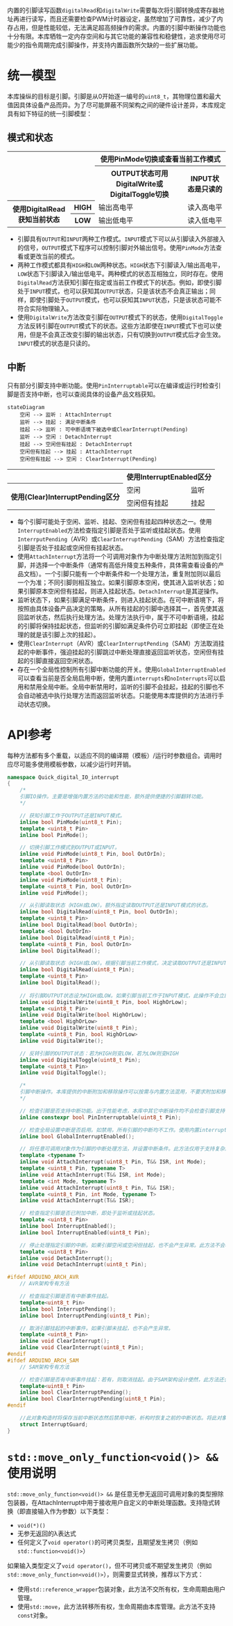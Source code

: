 内置的引脚读写函数`digitalRead`和`digitalWrite`需要每次将引脚转换成寄存器地址再进行读写，而且还需要检查PWM计时器设定，虽然增加了可靠性，减少了内存占用，但是性能较低，无法满足超高频操作的需求。内置的引脚中断操作功能也十分有限。本库牺牲一定内存空间和与其它功能的兼容性和稳健性，追求使用尽可能少的指令周期完成引脚操作，并支持内置函数所欠缺的一些扩展功能。
# 统一模型
本库操纵的目标是引脚。引脚是从0开始逐一编号的`uint8_t`，其物理位置和最大值因具体设备产品而异。为了尽可能屏蔽不同架构之间的硬件设计差异，本库规定具有如下特征的统一引脚模型：
## 模式和状态
<table>
<tr><th colspan="2" rowspan="2"></th><th colspan="2">使用PinMode切换或查看当前工作模式</th></tr>
<tr><th>OUTPUT状态可用DigitalWrite或DigitalToggle切换</th><th>INPUT状态是只读的</th></tr>
<tr><th rowspan="2">使用DigitalRead获知当前状态</th><th>HIGH</th><td>输出高电平</td><td>读入高电平</td></tr>
<tr><th>LOW</th><td>输出低电平</td><td>读入低电平</td></tr>
</table>

- 引脚具有`OUTPUT`和`INPUT`两种工作模式。`INPUT`模式下可以从引脚读入外部接入的信号，`OUTPUT`模式下程序可以控制引脚对外输出信号。使用`PinMode`方法查看或更改当前的模式。
- 两种工作模式都具有`HIGH`和`LOW`两种状态。`HIGH`状态下引脚读入/输出高电平，`LOW`状态下引脚读入/输出低电平。两种模式的状态互相独立，同时存在。使用`DigitalRead`方法获知引脚在指定或当前工作模式下的状态。例如，即使引脚处于`INPUT`模式，也可以获知其`OUTPUT`状态，只是该状态不会真正输出；同样，即使引脚处于`OUTPUT`模式，也可以获知其`INPUT`状态，只是该状态可能不符合实际物理输入。
- 使用`DigitalWrite`方法改变引脚在`OUTPUT`模式下的状态，使用`DigitalToggle`方法反转引脚在`OUTPUT`模式下的状态。这些方法即使在`INPUT`模式下也可以使用，但是不会真正改变引脚的输出状态，只有切换到`OUTPUT`模式后才会生效。`INPUT`模式的状态是只读的。
## 中断
只有部分引脚支持中断功能。使用`PinInterruptable`可以在编译或运行时检查引脚是否支持中断，也可以查阅具体的设备产品文档获知。
```mermaid
stateDiagram
	空闲 --> 监听 : AttachInterrupt
	监听 --> 挂起 : 满足中断条件
	挂起 --> 监听 : 可中断语境下被选中或ClearInterrupt(Pending)
	监听 --> 空闲 : DetachInterrupt
	挂起 --> 空闲但有挂起 : DetachInterrupt
	空闲但有挂起 --> 挂起 : AttachInterrupt
	空闲但有挂起 --> 空闲 : ClearInterrupt(Pending)
```
<table>
<tr><th></th><th colspan="2">使用InterruptEnabled区分</th></tr>
<tr><th rowspan="2">使用(Clear)InterruptPending区分</th><td>空闲</td><td>监听</td></tr>
<tr><td>空闲但有挂起</td><td>挂起</td></tr>
</table>

- 每个引脚可能处于空闲、监听、挂起、空闲但有挂起四种状态之一。使用`InterruptEnabled`方法检查指定引脚是否处于监听或挂起状态。使用`InterrputPending`（AVR）或`ClearInterruptPending`（SAM）方法检查指定引脚是否处于挂起或空闲但有挂起状态。
- 使用`AttachInterrupt`方法将一个可调用对象作为中断处理方法附加到指定引脚，并选择一个中断条件（通常有高低升降变五种条件，具体需查看设备的产品文档）。一个引脚只能有一个中断条件和一个处理方法，重复附加则以最后一个为准；不同引脚则相互独立。如果引脚原本空闲，使其进入监听状态；如果引脚原本空闲但有挂起，则进入挂起状态。`DetachInterrupt`是其逆操作。
- 监听状态下，如果引脚满足中断条件，则进入挂起状态。在可中断语境下，将按照由具体设备产品决定的策略，从所有挂起的引脚中选择其一，首先使其返回监听状态，然后执行处理方法。处理方法执行中，属于不可中断语境，挂起的引脚将保持挂起状态，但监听的引脚如满足条件仍可立即挂起（即使正在处理的就是该引脚上次的挂起）。
- 使用`ClearInterrupt`（AVR）或`ClearInterruptPending`（SAM）方法取消挂起的中断事件，强迫挂起的引脚跳过中断处理直接返回监听状态，空闲但有挂起的引脚直接返回空闲状态。
- 存在一个全局性控制所有引脚中断功能的开关。使用`GlobalInterruptEnabled`可以查看当前是否全局启用中断，使用内置`interrupts`和`noInterrupts`可以启用和禁用全局中断。全局中断禁用时，监听的引脚不会挂起，挂起的引脚也不会自动被选中执行处理方法而返回监听状态。只能使用本库提供的方法进行手动状态切换。
# API参考
每种方法都有多个重载，以适应不同的编译期（模板）/运行时参数组合。调用时应尽可能多使用模板参数，以减少运行时开销。
```C++
namespace Quick_digital_IO_interrupt
{
	/*
	引脚IO操作。主要是增强内置方法的功能和性能，额外提供便捷的引脚翻转功能。
	*/

	// 获知引脚工作于OUTPUT还是INPUT模式。
	inline bool PinMode(uint8_t Pin);
	template <uint8_t Pin>
	inline bool PinMode();

	// 切换引脚工作模式到OUTPUT或INPUT。
	inline void PinMode(uint8_t Pin, bool OutOrIn);
	template <uint8_t Pin>
	inline void PinMode(bool OutOrIn);
	template <bool OutOrIn>
	inline void PinMode(uint8_t Pin);
	template <uint8_t Pin, bool OutOrIn>
	inline void PinMode();

	// 从引脚读取状态（HIGH或LOW）。额外指定读取OUTPUT还是INPUT模式的状态。
	inline bool DigitalRead(uint8_t Pin, bool OutOrIn);
	template <uint8_t Pin>
	inline bool DigitalRead(bool OutOrIn);
	template <bool OutOrIn>
	inline bool DigitalRead(uint8_t Pin);
	template <uint8_t Pin, bool OutOrIn>
	inline bool DigitalRead();

	// 从引脚读取状态（HIGH或LOW）。根据引脚当前工作模式，决定读取OUTPUT还是INPUT状态。由于存在检查工作模式的开销，建议尽可能选择指定读取OUTPUT还是INPUT状态的重载。
	inline bool DigitalRead(uint8_t Pin);
	template <uint8_t Pin>
	inline bool DigitalRead();
	
	// 将引脚OUTPUT状态设为HIGH或LOW。如果引脚当前工作于INPUT模式，此操作不会立即改变引脚的实际输出，只有切换到OUTPUT模式后才会生效。
	inline void DigitalWrite(uint8_t Pin, bool HighOrLow);
	template <uint8_t Pin>
	inline void DigitalWrite(bool HighOrLow);
	template <bool HighOrLow>
	inline void DigitalWrite(uint8_t Pin);
	template <uint8_t Pin, bool HighOrLow>
	inline void DigitalWrite();

	// 反转引脚的OUTPUT状态：若为HIGH则变LOW，若为LOW则变HIGH
	inline void DigitalToggle(uint8_t Pin);
	template <uint8_t Pin>
	inline void DigitalToggle();

	/*
	引脚中断操作。本库提供的中断附加和移除操作可以按需与内置方法混用，不要求附加和移除方法版本配对使用，不会产生异常。
	*/

	// 检查引脚是否支持中断功能。出于性能考虑，本库中其它中断操作均不会检查引脚支持性，尝试对不支持的引脚附加中断是未定义行为。
	inline constexpr bool PinInterruptable(uint8_t Pin);

	// 检查全局设置中断是否启用。如禁用，所有引脚的中断均不工作。使用内置interrupts()和noInterrupts()来启用和禁用全局中断。
	inline bool GlobalInterruptEnabled();

	// 将任意可调用对象作为引脚的中断处理方法，并设置中断条件。此方法仅用于支持复杂的可调用对象，实际性能低于内置attachInterrupt，无论是在附加时还是在中断处理时都会有额外开销。如果你只需要附加一个简单的函数指针，应使用内置方法。对于复杂的可调用对象ISR，还可选使用std::move移交所有权。
	template <typename T>
	inline void AttachInterrupt(uint8_t Pin, T&& ISR, int Mode);
	template <uint8_t Pin, typename T>
	inline void AttachInterrupt(T&& ISR, int Mode);
	template <int Mode, typename T>
	inline void AttachInterrupt(uint8_t Pin, T&& ISR);
	template <uint8_t Pin, int Mode, typename T>
	inline void AttachInterrupt(T&& ISR);

	// 检查指定引脚是否已附加中断，即处于监听或挂起状态。
	template <uint8_t Pin>
	inline bool InterruptEnabled();
	inline bool InterruptEnabled(uint8_t Pin);

	// 停止处理指定引脚的中断。如果引脚空闲或空闲但挂起，也不会产生异常。此方法不会析构AttachInterrupt传入的可调用对象。此方法是AttachInterrupt的逆操作。
	template <uint8_t Pin>
	inline void DetachInterrupt();
	inline void DetachInterrupt(uint8_t Pin);

#ifdef ARDUINO_ARCH_AVR
	// AVR架构专有方法

	// 检查指定引脚是否有中断事件挂起。
	template<uint8_t Pin>
	inline bool InterruptPending();
	inline bool InterruptPending(uint8_t Pin);

	// 取消引脚挂起的中断事件。如果引脚未挂起，也不会产生异常。
	template <uint8_t Pin>
	inline void ClearInterrupt();
	inline void ClearInterrupt(uint8_t Pin);
#endif
#ifdef ARDUINO_ARCH_SAM
	// SAM架构专有方法

	// 检查引脚是否有中断事件挂起：若有，则取消挂起。由于SAM架构设计使然，此方法还会同时清除指定引脚之外的某些引脚的挂起状态，详见SAM架构数据表。但是，此方法确保只返回指定引脚的挂起状态。
	template<uint8_t Pin>
	inline bool ClearInterruptPending();
	inline bool ClearInterruptPending(uint8_t Pin);
#endif

	//此对象构造时将保存当前中断状态然后禁用中断，析构时恢复之前的中断状态。将此对象作为临时变量，可以在之后的代码直到代码块结束前禁用中断。
	struct InterruptGuard;
}
```
# `std::move_only_function<void()> &&` 使用说明
`std::move_only_function<void()> &&` 是任意无参无返回可调用对象的类型擦除包装器，在AttachInterrupt中用于接收用户自定义的中断处理函数。支持隐式转换（即直接输入作为参数）以下类型：
- `void(*)()`
- 无参无返回的λ表达式
- 任何定义了`void operator()`的可拷贝类型，且期望发生拷贝（例如`std::function<void()>`）

如果输入类型定义了`void operator()`，但不可拷贝或不期望发生拷贝（例如`std::move_only_function<void()>`），则需要显式转换，推荐以下方式：
- 使用`std::reference_wrapper`包装对象，此方法不交所有权，生命周期由用户管理。
- 使用`std::move`，此方法转移所有权，生命周期由本库管理。此方法不支持`const`对象。